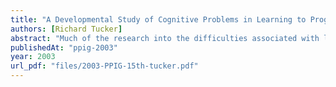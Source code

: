 ```yaml
---
title: "A Developmental Study of Cognitive Problems in Learning to Program."
authors: [Richard Tucker]
abstract: "Much of the research into the difficulties associated with learning to program has dealt with the differences in knowledge and behaviour between experts and novices; intermediate levels of competence have often been ignored. This paper describes an ongoing study into the problems faced by a group of students undertaking a year-long programming course. The study aims to investigate the cognitive difficulties which underlie those problems and to see how they change as the course progresses. The rationale behind the approach taken to the teaching is discussed, the key aspect being to make allowance for each student's individuality of understanding. The initial findings which are presented suggest that the problems faced by students can be easily misinterpreted. The students may not have learnt what the lecturer thought they were teaching, accounting for why so many students are still unable to program at the end of the course."
publishedAt: "ppig-2003"
year: 2003
url_pdf: "files/2003-PPIG-15th-tucker.pdf"
---
```

